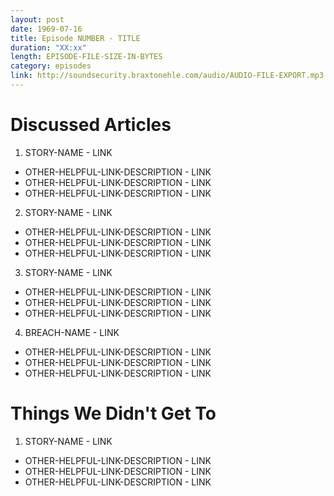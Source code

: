 ```yaml
---
layout: post
date: 1969-07-16
title: Episode NUMBER - TITLE
duration: "XX:xx"
length: EPISODE-FILE-SIZE-IN-BYTES
category: episodes
link: http://soundsecurity.braxtonehle.com/audio/AUDIO-FILE-EXPORT.mp3
---
```


# Discussed Articles

1. STORY-NAME - LINK
* OTHER-HELPFUL-LINK-DESCRIPTION - LINK
* OTHER-HELPFUL-LINK-DESCRIPTION - LINK
* OTHER-HELPFUL-LINK-DESCRIPTION - LINK

2. STORY-NAME - LINK
* OTHER-HELPFUL-LINK-DESCRIPTION - LINK
* OTHER-HELPFUL-LINK-DESCRIPTION - LINK
* OTHER-HELPFUL-LINK-DESCRIPTION - LINK

3. STORY-NAME - LINK
* OTHER-HELPFUL-LINK-DESCRIPTION - LINK
* OTHER-HELPFUL-LINK-DESCRIPTION - LINK
* OTHER-HELPFUL-LINK-DESCRIPTION - LINK
4. BREACH-NAME - LINK
* OTHER-HELPFUL-LINK-DESCRIPTION - LINK
* OTHER-HELPFUL-LINK-DESCRIPTION - LINK
* OTHER-HELPFUL-LINK-DESCRIPTION - LINK

# Things We Didn\'t Get To

1. STORY-NAME - LINK
* OTHER-HELPFUL-LINK-DESCRIPTION - LINK
* OTHER-HELPFUL-LINK-DESCRIPTION - LINK
* OTHER-HELPFUL-LINK-DESCRIPTION - LINK
